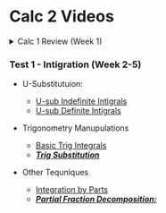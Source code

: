 # Calc 2 Videos

<details closed>
<summary>Calc 1 Review (Week 1)</summary>

* [Derrivatives](https://www.youtube.com/watch?v=5yfh5cf4-0w)

* [Power Functions](https://www.youtube.com/watch?v=9Yz-RCdS2Tg)

* [Quotient and Chain Rule](https://youtu.be/lEj3dzj2Doc)

* [Implicit Differentiation](https://www.youtube.com/watch?v=xbviQHhU1rA)

* [Logarithmic Differentiation](https://www.youtube.com/watch?v=Dp9sgIvaKPk)

* Fundamental Theorem of calculus [part 1](https://www.youtube.com/watch?v=aeB5BWY0RlE) and [part 2](https://www.youtube.com/watch?v=ns8N1UuXl4w)

* [Definite integrals](https://www.youtube.com/watch?v=Gc3QvUB0PkI)
* [Indefinite integrals](https://www.youtube.com/watch?v=JTFMeSCxgcA)
<br>
text
</details>

### Test 1 - Intigration (Week 2-5)

* U-Substitutuion:
    * [U-sub Indefinite Intigrals](https://www.youtube.com/watch?v=IAh00vU3FSY)
    * [U-sub Definite Intigrals](https://www.youtube.com/watch?v=tM4RWc9ryx0)

* Trigonometry Manupulations
    * [Basic Trig Integrals](https://www.youtube.com/watch?v=flvhNBoOsiA)
    * [***Trig Substitution***](https://www.youtube.com/watch?v=gJdeJ1CoFnU)
  
* Other Tequniques
    * [Integration by Parts](https://www.youtube.com/watch?v=tGu-764KHCk)
    * [***Partial Fraction Decomposition:***](https://www.youtube.com/watch?v=BvGKVn-85jM)
